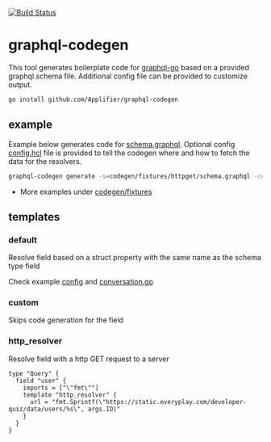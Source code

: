[![Build Status](https://travis-ci.com/Applifier/graphql-codegen.svg?token=jeWt6weUpeDp6aNSSaST&branch=master)](https://travis-ci.com/Applifier/graphql-codegen)

# graphql-codegen

This tool generates boilerplate code for [graphql-go](https://github.com/neelance/graphql-go) based on a provided graphql.schema file. Additional config file can be provided to customize output.

```sh
go install github.com/Applifier/graphql-codegen
```

## example

Example below generates code for [schema.graphql](https://github.com/Applifier/graphql-codegen/blob/master/codegen/fixtures/httpget/schema.graphql). Optional config [config.hcl](https://github.com/Applifier/graphql-codegen/blob/master/codegen/fixtures/httpget/config.hcl) file is provided to tell the codegen where and how to fetch the data for the resolvers.

```sh
graphql-codegen generate -s=codegen/fixtures/httpget/schema.graphql -c=codegen/fixtures/httpget/config.hcl -p=httpget -o=test_output/
```

- More examples under [codegen/fixtures](https://github.com/Applifier/graphql-codegen/tree/master/codegen/fixtures)

## templates

### default
Resolve field based on a struct property with the same name as the schema type field

Check example [config](https://github.com/Applifier/graphql-codegen/blob/master/codegen/fixtures/httpget/config.hcl#L35) and [conversation.go](https://github.com/Applifier/graphql-codegen/blob/master/codegen/fixtures/httpget/coversation.go#L12)

### custom
Skips code generation for the field

### http_resolver
Resolve field with a http GET request to a server
```hcl
type "Query" {
  field "user" {
    imports = ["\"fmt\""]
    template "http_resolver" {
      url = "fmt.Sprintf(\"https://static.everyplay.com/developer-quiz/data/users/%s\", args.ID)"
    }
  }
}
```
